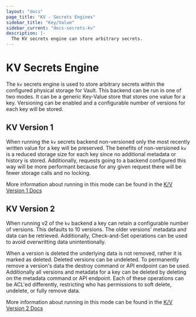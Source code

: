 ```yaml
---
layout: "docs"
page_title: "KV - Secrets Engines"
sidebar_title: "Key/Value"
sidebar_current: "docs-secrets-kv"
description: |-
  The KV secrets engine can store arbitrary secrets.
---
```


# KV Secrets Engine

The `kv` secrets engine is used to store arbitrary secrets within the
configured physical storage for Vault. This backend can be run in one of two
modes. It can be a generic Key-Value store that stores one value for a key.
Versioning can be enabled and a configurable number of versions for each key
will be stored.

## KV Version 1

When running the `kv` secrets backend non-versioned only the most recently
written value for a key will be preserved. The benefits of non-versioned `kv`
is a reduced storage size for each key since no additional metadata or history
is stored. Additionally, requests going to a backend configured this way will be
more performant because for any given request there will be fewer storage calls
and no locking.

More information about running in this mode can be found in the [K/V Version 1
Docs](/docs/secrets/kv/kv-v1.html)

## KV Version 2

When running v2 of the `kv` backend a key can retain a configurable number of
versions. This defaults to 10 versions. The older versions' metadata and data
can be retrieved. Additionally, Check-and-Set operations can be used to avoid
overwritting data unintentionally.  

When a version is deleted the underlying data is not removed, rather it is
marked as deleted. Deleted versions can be undeleted. To permanently remove a
version's data the destroy command or API endpoint can be used. Additionally all
versions and metadata for a key can be deleted by deleting on the metadata
command or API endpoint. Each of these operations can be ACL'ed differently,
restricting who has permissions to soft delete, undelete, or fully remove data.

More information about running in this mode can be found in the [K/V Version 2
Docs](/docs/secrets/kv/kv-v2.html)
